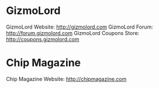 GizmoLord
=========

GizmoLord Website: http://gizmolord.com
GizmoLord Forum: http://forum.gizmolord.com
GizmoLord Coupons Store: http://coupons.gizmolord.com

Chip Magazine
=============

Chip Magazine Website: http://chipmagazine.com
